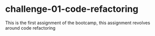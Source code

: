 # challenge-01-code-refactoring
This is the first assignment of the bootcamp, this assignment revolves around code refactoring
